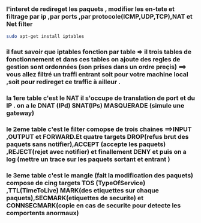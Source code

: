 ### l'interet de redireget les paquets , modifier les en-tete et filtrage par ip ,par ports ,par protocole(ICMP,UDP,TCP),NAT et Net filter
```bash
sudo apt-get install iptables
```
### il faut savoir que iptables fonction par table => il trois tables de fonctionnement et dans ces tables on ajoute des regles de gestion sont ordonnées (son prises dans un ordre preçis) ==> vous allez filtré un traffi entrant soit pour votre machine local ,soit pour redireget ce traffic à ailleur .
### la 1ere table c'est le NAT il s'occupe de translation de port et du IP . on a le DNAT (IPd) SNAT(IPs) MASQUERADE (simule une gateway)
### le 2eme table c'est le filter comopse de trois chaines ==>INPUT ,OUTPUT et FORWARD.Et quatre targets DROP(refus brut des paquets sans notifier),ACCEPT (accepte les paquets) ,REJECT(rejet avec notifier) et finallement DENY et puis on a log (mettre un trace sur les paquets sortant et entrant )
### le 3eme table c'est le mangle (fait la modification des paquets) compose de cing targets TOS (TypeOfService) ,TTL(TimeToLive) MARK(des etiquettes sur chaque paquets),SECMARK(etiquettes de securite) et CONNSECMARK(copie en cas de securite pour detecte les comportents anormaux) 
